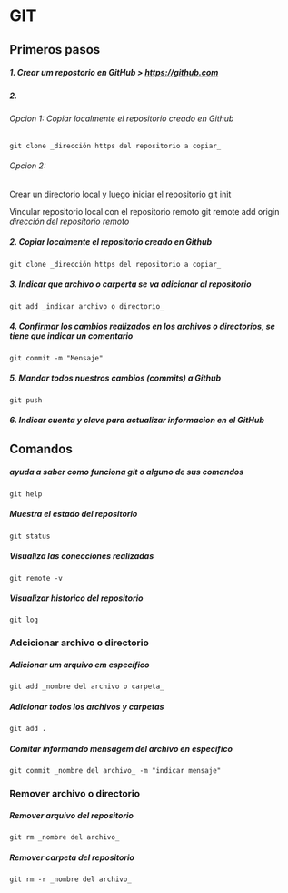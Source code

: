 # GIT


## Primeros pasos

##### 1. Crear um repostorio en GitHub > https://github.com

##### 2.
 
###### Opcion 1: Copiar localmente el repositorio creado en Github 
	git clone _dirección https del repositorio a copiar_

###### Opcion 2: 
Crear un directorio local y luego iniciar el repositorio
	git init

Vincular repositorio local con el repositorio remoto
	git remote add origin _dirección del repositorio remoto_

##### 2. Copiar localmente el repositorio creado en Github 
	git clone _dirección https del repositorio a copiar_


##### 3. Indicar que archivo o carperta se va adicionar al repositorio
	git add _indicar archivo o directorio_

##### 4. Confirmar los cambios realizados en los archivos o directorios, se tiene que indicar un comentario
	git commit -m "Mensaje"

##### 5. Mandar todos nuestros cambios (commits) a Github
	git push 

##### 6. Indicar cuenta y clave para actualizar informacion en el GitHub


## Comandos

##### ayuda a saber como funciona git o alguno de sus comandos
	git help

##### Muestra el estado del repositorio
	git status

##### Visualiza las conecciones realizadas 
	git remote -v

##### Visualizar historico del repositorio
	git log


### Adcicionar archivo o directorio

##### Adicionar um arquivo em específico
	git add _nombre del archivo o carpeta_

##### Adicionar todos los archivos y carpetas
	git add .

##### Comitar informando mensagem del archivo en especifico
	git commit _nombre del archivo_ -m "indicar mensaje"


### Remover archivo o directorio

##### Remover arquivo del repositorio
	git rm _nombre del archivo_

##### Remover carpeta del repositorio
	git rm -r _nombre del archivo_






